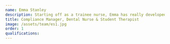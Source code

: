 ```yaml
---
name: Emma Stanley
description: Starting off as a trainee nurse, Emma has really developed herself into a key member of the team. As a compliance manager she is ensuring the team are up to date with policies as procedures. Emma is also training to be a dental therapist! Being the fitness guru of the team, she spends her time convincing others to go on runs with her!
title: Compliance Manager, Dental Nurse & Student Therapist
image: /assets/team/es1.jpg
order: 1
qualifications:
---
```

